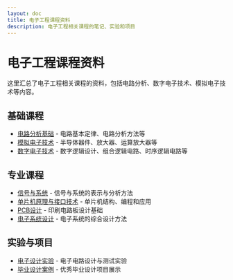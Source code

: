 ```yaml
---
layout: doc
title: 电子工程课程资料
description: 电子工程相关课程的笔记、实验和项目
---
```


# 电子工程课程资料

这里汇总了电子工程相关课程的资料，包括电路分析、数字电子技术、模拟电子技术等内容。

## 基础课程

- [电路分析基础](./circuit-analysis.md) - 电路基本定律、电路分析方法等
- [模拟电子技术](./analog-electronics.md) - 半导体器件、放大器、运算放大器等
- [数字电子技术](./digital-electronics.md) - 数字逻辑设计、组合逻辑电路、时序逻辑电路等

## 专业课程

- [信号与系统](./signals-systems.md) - 信号与系统的表示与分析方法
- [单片机原理与接口技术](./microcontroller.md) - 单片机结构、编程和应用
- [PCB设计](./pcb-design.md) - 印刷电路板设计基础
- [电子系统设计](./electronic-system-design.md) - 电子系统的综合设计方法

## 实验与项目

- [电子设计实验](./electronic-design-lab.md) - 电子电路设计与测试实验
- [毕业设计案例](./capstone-projects.md) - 优秀毕业设计项目展示
